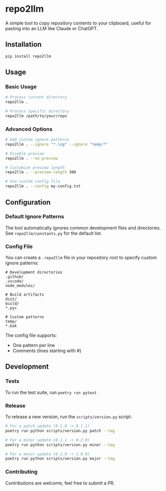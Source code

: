 # repo2llm

A simple tool to copy repository contents to your clipboard, useful for pasting into an LLM like Claude or ChatGPT.

## Installation

```bash
pip install repo2llm
```

## Usage

### Basic Usage
```bash
# Process current directory
repo2llm .

# Process specific directory
repo2llm /path/to/your/repo
```

### Advanced Options
```bash
# Add custom ignore patterns
repo2llm . --ignore "*.log" --ignore "temp/*"

# Disable preview
repo2llm . --no-preview

# Customize preview length
repo2llm . --preview-length 300

# Use custom config file
repo2llm . --config my-config.txt
```

## Configuration

### Default Ignore Patterns
The tool automatically ignores common development files and directories. See `repo2llm/constants.py` for the default list.

### Config File
You can create a `.repo2llm` file in your repository root to specify custom ignore patterns:

```text
# Development directories
.github/
.vscode/
node_modules/

# Build artifacts
dist/
build/
*.pyc

# Custom patterns
temp/
*.bak
```

The config file supports:
- One pattern per line
- Comments (lines starting with #)

## Development

### Tests

To run the test suite, run `poetry run pytest`

### Release

To release a new version, run the `scripts/version.py` script:

```bash
# For a patch update (0.1.0 -> 0.1.1)
poetry run python scripts/version.py patch --tag

# For a minor update (0.1.1 -> 0.2.0)
poetry run python scripts/version.py minor --tag

# For a major update (0.2.0 -> 1.0.0)
poetry run python scripts/version.py major --tag
```

### Contributing

Contributions are welcome, feel free to submit a PR.
